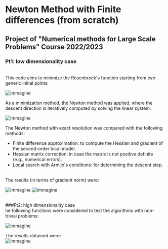 # Newton Method with Finite differences (from scratch)
## Project of "Numerical methods for Large Scale Problems" Course 2022/2023
### Pt1: low dimensionality case
<br>
This code aims to minimize the Rosenbrock's function starting from two generic initial points:
<br>

![immagine](https://github.com/user-attachments/assets/2dac2735-cc07-4683-9894-cb0b02bf0567)

As a minimization method, the Newton method was applied, where the descent direction is iteratively computed by solving the linear system:

![immagine](https://github.com/user-attachments/assets/f4cb1f94-adcc-4daf-8890-df875e796b60)

The Newton method with exact resolution was compared with the following methods:
- Finite difference approximation: to compute the Hessian and gradient of the second-order local model.
- Hessian matrix correction: in case the matrix is not positive definite (e.g., numerical errors).
- Local search with Armijo's conditions: for determining the descent step.
<br>
The results (in terms of gradient norm) were:

![immagine](https://github.com/user-attachments/assets/b41cc44a-f93b-44e0-a549-d9844dd2fb69)
![immagine](https://github.com/user-attachments/assets/df5f0012-b2ee-4431-b8fa-e0d9e3260747)

<br>
###Pt2: high dimensionality case
<br>
he following functions were considered to test the algorithms with non-trivial problems:

![immagine](https://github.com/user-attachments/assets/786d5ab8-fe86-41ce-932c-06f7d022893f)

The results obtained were:
<br>
![immagine](https://github.com/user-attachments/assets/8392bd44-46ca-484d-bc95-caf7c383922b)
<br>
